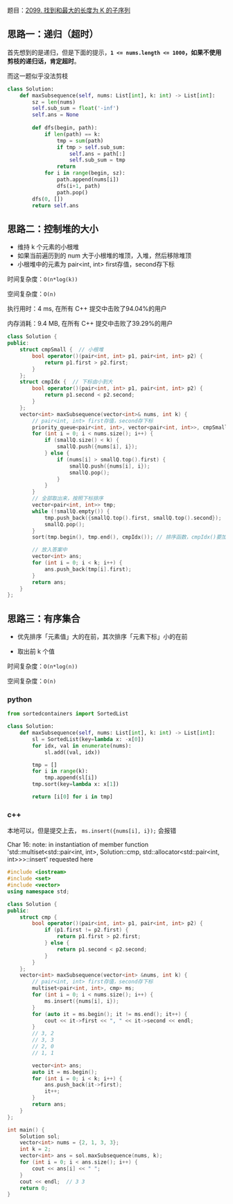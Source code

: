 题目：[2099. 找到和最大的长度为 K 的子序列](https://leetcode.cn/problems/find-subsequence-of-length-k-with-the-largest-sum/)

## 思路一：递归（超时）

首先想到的是递归，但是下面的提示，**`1 <= nums.length <= 1000`，如果不使用剪枝的递归话，肯定超时**。

而这一题似乎没法剪枝

```python
class Solution:
    def maxSubsequence(self, nums: List[int], k: int) -> List[int]:
        sz = len(nums)
        self.sub_sum = float('-inf')
        self.ans = None
        
        def dfs(begin, path):
            if len(path) == k:
                tmp = sum(path)
                if tmp > self.sub_sum:
                    self.ans = path[:]
                    self.sub_sum = tmp
                return
            for i in range(begin, sz):
                path.append(nums[i])
                dfs(i+1, path)
                path.pop()
        dfs(0, [])
        return self.ans

```

## 思路二：控制堆的大小

- 维持 k 个元素的小根堆
- 如果当前遍历到的 num 大于小根堆的堆顶，入堆，然后移除堆顶
- 小根堆中的元素为 pair<int, int> first存值，second存下标

时间复杂度：`O(n*log(k))`

空间复杂度：`O(n)` 

执行用时：4 ms, 在所有 C++ 提交中击败了94.04%的用户

内存消耗：9.4 MB, 在所有 C++ 提交中击败了39.29%的用户

```c++
class Solution {
public:
    struct cmpSmall {  // 小根堆
        bool operator()(pair<int, int> p1, pair<int, int> p2) {
            return p1.first > p2.first;
        }
    };
    struct cmpIdx {  // 下标由小到大
        bool operator()(pair<int, int> p1, pair<int, int> p2) {
            return p1.second < p2.second;
        }
    };
    vector<int> maxSubsequence(vector<int>& nums, int k) {
        // pair<int, int> first存值，second存下标
        priority_queue<pair<int, int>, vector<pair<int, int>>, cmpSmall> smallQ;
        for (int i = 0; i < nums.size(); i++) {
            if (smallQ.size() < k) {
                smallQ.push({nums[i], i});
            } else {
                if (nums[i] > smallQ.top().first) {
                    smallQ.push({nums[i], i});
                    smallQ.pop();
                }
            }
        }
        // 全部取出来，按照下标排序
        vector<pair<int, int>> tmp;
        while (!smallQ.empty()) {
            tmp.push_back({smallQ.top().first, smallQ.top().second});
            smallQ.pop();
        }
        sort(tmp.begin(), tmp.end(), cmpIdx()); // 排序函数，cmpIdx()要加括号

        // 放入答案中
        vector<int> ans;
        for (int i = 0; i < k; i++) {
            ans.push_back(tmp[i].first);
        }
        return ans;
    }
};
```

## 思路三：有序集合

- 优先排序「元素值」大的在前，其次排序「元素下标」小的在前

- 取出前 k 个值

时间复杂度：`O(n*log(n))`

空间复杂度：`O(n)` 

### python

```python
from sortedcontainers import SortedList

class Solution:
    def maxSubsequence(self, nums: List[int], k: int) -> List[int]:
        sl = SortedList(key=lambda x: -x[0])
        for idx, val in enumerate(nums):
            sl.add((val, idx))

        tmp = []
        for i in range(k):
            tmp.append(sl[i])
        tmp.sort(key=lambda x: x[1])

        return [i[0] for i in tmp]
```

### c++

本地可以，但是提交上去， `ms.insert({nums[i], i});` 会报错

Char 16: note: in instantiation of member function 'std::multiset<std::pair<int, int>, Solution::cmp, std::allocator<std::pair<int, int>>>::insert' requested here

```C++
#include <iostream>
#include <set>
#include <vector>
using namespace std;

class Solution {
public:
    struct cmp {
        bool operator()(pair<int, int> p1, pair<int, int> p2) {
            if (p1.first != p2.first) {
                return p1.first > p2.first;
            } else {
                return p1.second < p2.second;
            }
        }
    };
    vector<int> maxSubsequence(vector<int> &nums, int k) {
        // pair<int, int> first存值，second存下标
        multiset<pair<int, int>, cmp> ms;
        for (int i = 0; i < nums.size(); i++) {
            ms.insert({nums[i], i});
        }
        for (auto it = ms.begin(); it != ms.end(); it++) {
            cout << it->first << ", " << it->second << endl;
        }
        // 3, 2
        // 3, 3
        // 2, 0
        // 1, 1

        vector<int> ans;
        auto it = ms.begin();
        for (int i = 0; i < k; i++) {
            ans.push_back(it->first);
            it++;
        }
        return ans;
    }
};

int main() {
    Solution sol;
    vector<int> nums = {2, 1, 3, 3};
    int k = 2;
    vector<int> ans = sol.maxSubsequence(nums, k);
    for (int i = 0; i < ans.size(); i++) {
        cout << ans[i] << " ";
    }
    cout << endl;  // 3 3
    return 0;
}
```

